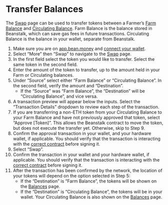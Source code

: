 # Transfer Balances

The [Swap](https://app.bean.money/#/swap) page can be used to transfer tokens between a Farmer’s [Farm Balance](../../protocol/glossary.md#farm-assets) and [Circulating Balance](../../protocol/glossary.md#circulating-beans). Farm Balance is the balance stored in Beanstalk, which can save gas fees in future transactions. Circulating Balance is the balance in your wallet, separate from Beanstalk.

1. Make sure you are on [app.bean.money](https://app.bean.money/) and [connect your wallet](../getting-started/connect-wallet.md).
2. Select “More” then “Swap” to navigate to the [Swap](https://app.bean.money/#/swap) page.
3. In the first field select the token you would like to transfer. Select the same token in the second field.
4. Enter the amount of the token to transfer, up to the amount held in your Farm or Circulating balances.
5. Under “Source” select either “Farm Balance” or “Circulating Balance”. In the second field, verify the amount and “Destination”.
   * If the “Source” was “Farm Balance”, the “Destination” will be “Circulating Balance”, and vice versa.
6. A transaction preview will appear below the inputs. Select the “Transaction Details” dropdown to review each step of the transaction.
7. If you are transferring a non-ETH token from your Circulating Balance to your Farm Balance and have not previously approved that token, select “Approve \[Token]”. This allows the Beanstalk contract to move the token, but does not execute the transfer yet. Otherwise, skip to Step 9.
8. Confirm the approval transaction in your wallet, and your hardware wallet, if applicable. You should verify that the transaction is interacting with the [correct contract](../../protocol/contracts.md) before signing it.
9. Select “Swap”.
10. Confirm the transaction in your wallet and your hardware wallet, if applicable. You should verify that the transaction is interacting with the [correct contract](../../protocol/contracts.md) before signing it.
11. After the transaction has been confirmed by the network, the location of your tokens will depend on the option selected in Step 5:
    * If the “Destination” is “Farm Balance”, the tokens will be shown on the [Balances](https://app.bean.money/#/balances) page.
    * If the “Destination” is “Circulating Balance”, the tokens will be in your wallet. Your Circulating Balance is also shown on the [Balances](https://app.bean.money/#/balances) page.
